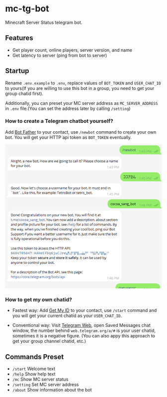 # mc-tg-bot
Minecraft Server Status telegram bot. 
## Features

* Get player count, online players, server version, and name
* Get latency to server (ping from bot to server)

## Startup

Rename `.env.example` to `.env`, replace values of `BOT_TOKEN` and `USER_CHAT_ID`  to yours(If you are willing to use this bot in a group, you need to get your group chatid first).

Additionally, you can preset your MC server address as `MC_SERVER_ADDRESS` in `.env` file.(You can set the address later by calling `/setting`)

### How to create a Telegram chatbot yourself?

Add [Bot Father](https://telegram.me/BotFather) to your contact, use `/newbot` command to create your own bot. You will get your HTTP api token as `BOT_TOKEN` eventually.

![20240101153019](https://raw.githubusercontent.com/flynncao/blog-images/main/img/20240101153019.png)

### How to get my own chatid?

* Fastest way: Add [Get My ID](https://t.me/getmyid_bot) to your contact, use `/start` command and you will get your current chatid as your `USER_CHAT_ID`.

* Conventional way: Visit [Telegram Web](https://web.telegram.org/), open Saved Messages chat window, the number behind `web.telegram.org/a/#` is your user chatid, sometimes it is a negative figure.
(You can also appy this approach to get your group channel chatid, etc.)

## Commands Preset

* `/start` Welcome text
* `/help` Show help text
* `/mc` Show MC server status 
* `/setting` Set MC server address 
* `/about` Show information about the bot

